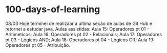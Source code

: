 # 100-days-of-learning

08/03
Hoje terminei de realizaar a ultima seção de aulas de Git Hub e retornei a estudar java.
Aulas assistidas:
Aula 15: Operadores pt 01 - Aritimeticos;
Aula 16: Operadores pt 02 - Relacionais;
Aula 17: Operadores pt 03 - Lógicos AND;
Aula 18: Operadores pt 04 - Lógicos OR;
Aula 19: Operadores pt 05 - Atribuição.